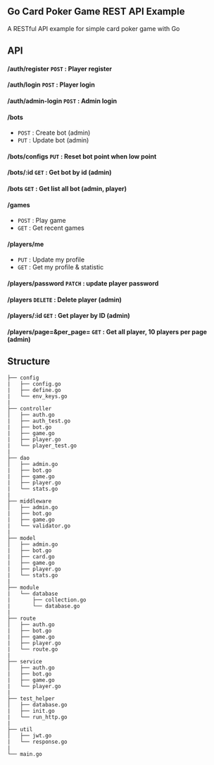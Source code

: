 ## Go Card Poker Game REST API Example
A RESTful API example for simple card poker game with Go

## API

#### /auth/register `POST` : Player register 

#### /auth/login `POST` : Player login

#### /auth/admin-login `POST` : Admin login

#### /bots
* `POST` : Create bot (admin)
* `PUT` : Update bot (admin)

#### /bots/configs `PUT` : Reset bot point when low point

#### /bots/:id `GET` : Get bot by id (admin)

#### /bots `GET` : Get list all bot (admin, player)

#### /games 
* `POST` : Play game
* `GET` : Get recent games

#### /players/me
* `PUT` : Update my profile
* `GET` : Get my profile & statistic

#### /players/password `PATCH` : update player password

#### /players `DELETE` : Delete player (admin)

#### /players/:id `GET` : Get player by ID (admin)

#### /players/page=&per_page= `GET` : Get all player, 10 players per page (admin)

## Structure
```
├── config
|   ├── config.go
|   ├── define.go
|   └── env_keys.go
|
├── controller
│   ├── auth.go
|   ├── auth_test.go
|   ├── bot.go
|   ├── game.go
|   ├── player.go
|   └── player_test.go
|
├── dao
│   ├── admin.go
|   ├── bot.go
|   ├── game.go
|   ├── player.go
|   └── stats.go
|
├── middleware
│   ├── admin.go
|   ├── bot.go
|   ├── game.go
|   └── validator.go
|
├── model
│   ├── admin.go
|   ├── bot.go
|   ├── card.go
|   ├── game.go
|   ├── player.go
|   └── stats.go
|
├── module
|   └── database
|       ├── collection.go
|       └── database.go
|
├── route
│   ├── auth.go
|   ├── bot.go
|   ├── game.go
|   ├── player.go
|   └── route.go
|
├── service
│   ├── auth.go
|   ├── bot.go
|   ├── game.go
|   └── player.go
|
├── test_helper
│   ├── database.go
|   ├── init.go
|   └── run_http.go
|
├── util
│   ├── jwt.go
|   └── response.go
|
└── main.go
```